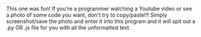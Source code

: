 This one was fun! If you're a programmer watching a Youtube video or see a photo of some code you want, don't try to copy/paste!!!
Simply screenshot/save the photo and enter it into this program and it will spit out a .py OR .js file for you with all the unformatted text.

